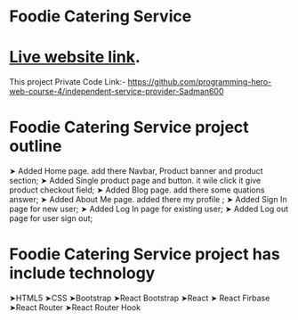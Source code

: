 # Foodie Catering Service

# [Live website link](https://foodie-catering-service.firebaseapp.com/).

This project Private Code Link:- https://github.com/programming-hero-web-course-4/independent-service-provider-Sadman600

# Foodie Catering Service project outline
➤ Added Home page. add there Navbar, Product banner and product section;
➤ Added Single product page and button. it wile click it give product checkout field;
➤ Added Blog page. add there some quations answer;
➤ Added About Me page. added  there my profile ;
➤ Added Sign In page for new user;
➤ Added Log In page for existing user;
➤ Added Log out page for  user sign out;

# Foodie Catering Service project has include technology 
➤HTML5 
➤CSS
➤Bootstrap
➤React Bootstrap
➤React
➤ React Firbase 
➤React Router
➤React Router Hook
